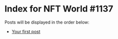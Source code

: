 # Index for NFT World #1137
Posts will be displayed in the order below:

- [Your first post](./001-first.md)

